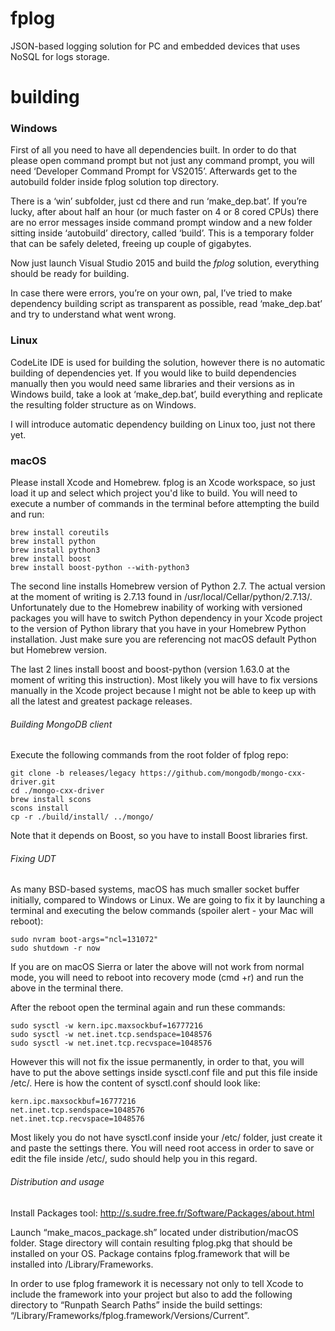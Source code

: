 # fplog
JSON-based logging solution for PC and embedded devices that uses NoSQL for logs storage.

# building

### Windows
First of all you need to have all dependencies built. In order to do that please open command prompt but not just any command prompt, you will need ‘Developer Command Prompt for VS2015’. Afterwards get to the autobuild folder inside fplog solution top directory.

There is a ‘win’ subfolder, just cd there and run ‘make_dep.bat’. If you’re lucky, after about half an hour (or much faster on 4 or 8 cored CPUs) there are no error messages inside command prompt window and a new folder sitting inside ‘autobuild’ directory, called ‘build’. This is a temporary folder that can be safely deleted, freeing up couple of gigabytes.

Now just launch Visual Studio 2015 and build the *fplog* solution, everything should be ready for building.

In case there were errors, you’re on your own, pal, I’ve tried to make dependency building script as transparent as possible, read ‘make_dep.bat’ and try to understand what went wrong.

### Linux
CodeLite IDE is used for building the solution, however there is no automatic building of dependencies yet. If you would like to build dependencies manually then you would need same libraries and their versions as in Windows build, take a look at ‘make_dep.bat’, build everything and replicate the resulting folder structure as on Windows.

I will introduce automatic dependency building on Linux too, just not there yet.

### macOS
Please install Xcode and Homebrew. fplog is an Xcode workspace, so just load it up and select which project you'd like to build.
You will need to execute a number of commands in the terminal before attempting the build and run:

    brew install coreutils
    brew install python
    brew install python3
    brew install boost
    brew install boost-python --with-python3

The second line installs Homebrew version of Python 2.7. The actual version at the moment of writing is 2.7.13 found in /usr/local/Cellar/python/2.7.13/. Unfortunately due to the Homebrew inability of working with versioned packages you will have to switch Python dependency in your Xcode project to the version of Python library that you have in your Homebrew Python installation. Just make sure you are referencing not macOS default Python but Homebrew version.

The last 2 lines install boost and boost-python (version 1.63.0 at the moment of writing this instruction). Most likely you will have to fix versions manually in the Xcode project because I might not be able to keep up with all the latest and greatest package releases.

###### Building MongoDB client

Execute the following commands from the root folder of fplog repo:

    git clone -b releases/legacy https://github.com/mongodb/mongo-cxx-driver.git
    cd ./mongo-cxx-driver
    brew install scons
    scons install
    cp -r ./build/install/ ../mongo/

Note that it depends on Boost, so you have to install Boost libraries first.

###### Fixing UDT

As many BSD-based systems, macOS has much smaller socket buffer initially, compared to Windows or Linux. We are going to fix it by launching a terminal and executing the below commands (spoiler alert - your Mac will reboot):

    sudo nvram boot-args="ncl=131072"
    sudo shutdown -r now

If you are on macOS Sierra or later the above will not work from normal mode, you will need to reboot into recovery mode (cmd +r) and run the above in the terminal there.

After the reboot open the terminal again and run these commands:

    sudo sysctl -w kern.ipc.maxsockbuf=16777216
    sudo sysctl -w net.inet.tcp.sendspace=1048576
    sudo sysctl -w net.inet.tcp.recvspace=1048576

However this will not fix the issue permanently, in order to that, you will have to put the above settings inside sysctl.conf file and put this file inside /etc/. Here is how the content of sysctl.conf should look like:

    kern.ipc.maxsockbuf=16777216
    net.inet.tcp.sendspace=1048576
    net.inet.tcp.recvspace=1048576

Most likely you do not have sysctl.conf inside your /etc/ folder, just create it and paste the settings there. You will need root access in order to save or edit the file inside /etc/, sudo should help you in this regard.

###### Distribution and usage

Install Packages tool: http://s.sudre.free.fr/Software/Packages/about.html

Launch “make_macos_package.sh” located under distribution/macOS folder. Stage directory will contain resulting fplog.pkg that should be installed on your OS. Package contains fplog.framework that will be installed into /Library/Frameworks.

In order to use fplog framework it is necessary not only to tell Xcode to include the framework into your project but also to add the following directory to “Runpath Search Paths” inside the build settings: “/Library/Frameworks/fplog.framework/Versions/Current”.
